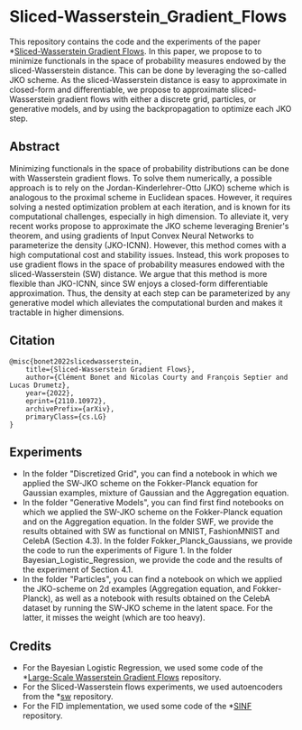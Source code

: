 # Sliced-Wasserstein_Gradient_Flows

This repository contains the code and the experiments of the paper *[Sliced-Wasserstein Gradient Flows](https://arxiv.org/abs/2110.10972). In this paper, we propose to to minimize functionals in the space of probability measures endowed by the sliced-Wasserstein distance. This can be done by leveraging the so-called JKO scheme. As the sliced-Wasserstein distance is easy to approximate in closed-form and differentiable, we propose to approximate sliced-Wasserstein gradient flows with either a discrete grid, particles, or generative models, and by using the backpropagation to optimize each JKO step.

## Abstract

Minimizing functionals in the space of probability distributions can be done with Wasserstein gradient flows. To solve them numerically, a possible approach is to rely on the Jordan-Kinderlehrer-Otto (JKO) scheme which is analogous to the proximal scheme in Euclidean spaces. However, it requires solving a nested optimization problem at each iteration, and is known for its computational challenges, especially in high dimension. To alleviate it, very recent works propose to approximate the JKO scheme leveraging Brenier's theorem, and using gradients of Input Convex Neural Networks to parameterize the density (JKO-ICNN). However, this method comes with a high computational cost and stability issues. Instead, this work proposes to use gradient flows in the space of probability measures endowed with the sliced-Wasserstein (SW) distance. We argue that this method is more flexible than JKO-ICNN, since SW enjoys a closed-form differentiable approximation. Thus, the density at each step can be parameterized by any generative model which alleviates the computational burden and makes it tractable in higher dimensions.

## Citation

```
@misc{bonet2022slicedwasserstein,
    title={Sliced-Wasserstein Gradient Flows},
    author={Clément Bonet and Nicolas Courty and François Septier and Lucas Drumetz},
    year={2022},
    eprint={2110.10972},
    archivePrefix={arXiv},
    primaryClass={cs.LG}
}
```

## Experiments

- In the folder "Discretized Grid", you can find a notebook in which we applied the SW-JKO scheme on the Fokker-Planck equation for Gaussian examples, mixture of Gaussian and the Aggregation equation.
- In the folder "Generative Models", you can find first find notebooks on which we applied the SW-JKO scheme on the Fokker-Planck equation and on the Aggregation equation. In the folder SWF, we provide the results obtained with SW as functional on MNIST, FashionMNIST and CelebA (Section 4.3). In the folder Fokker_Planck_Gaussians, we provide the code to run the experiments of Figure 1. In the folder Bayesian_Logistic_Regression, we provide the code and the results of the experiment of Section 4.1.
- In the folder "Particles", you can find a notebook on which we applied the JKO-scheme on 2d examples (Aggregation equation, and Fokker-Planck), as well as a notebook with results obtained on the CelebA dataset by running the  SW-JKO scheme in the latent space. For the latter, it misses the weight (which are too heavy).

## Credits

- For the Bayesian Logistic Regression, we used some code of the *[Large-Scale Wasserstein Gradient Flows](https://github.com/PetrMokrov/Large-Scale-Wasserstein-Gradient-Flows) repository.
- For the Sliced-Wasserstein flows experiments, we used autoencoders from the *[sw](https://github.com/aliutkus/swf) repository.
- For the FID implementation, we used some code of the *[SINF](https://github.com/biweidai/SINF) repository.
